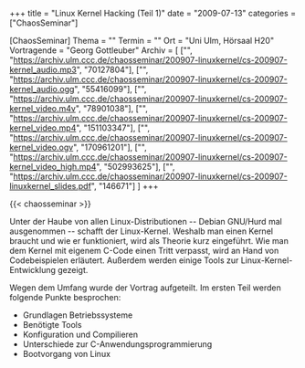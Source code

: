 +++
title = "Linux Kernel Hacking (Teil 1)"
date = "2009-07-13"
categories = ["ChaosSeminar"]

[ChaosSeminar]
Thema = ""
Termin = ""
Ort = "Uni Ulm, Hörsaal H20"
Vortragende = "Georg Gottleuber"
Archiv = [
	["", "https://archiv.ulm.ccc.de/chaosseminar/200907-linuxkernel/cs-200907-kernel_audio.mp3", "70127804"],
	["", "https://archiv.ulm.ccc.de/chaosseminar/200907-linuxkernel/cs-200907-kernel_audio.ogg", "55416099"],
	["", "https://archiv.ulm.ccc.de/chaosseminar/200907-linuxkernel/cs-200907-kernel_video.m4v", "78901038"],
	["", "https://archiv.ulm.ccc.de/chaosseminar/200907-linuxkernel/cs-200907-kernel_video.mp4", "151103347"],
	["", "https://archiv.ulm.ccc.de/chaosseminar/200907-linuxkernel/cs-200907-kernel_video.ogv", "170961201"],
	["", "https://archiv.ulm.ccc.de/chaosseminar/200907-linuxkernel/cs-200907-kernel_video_high.mp4", "502993625"],
	["", "https://archiv.ulm.ccc.de/chaosseminar/200907-linuxkernel/cs-200907-linuxkernel_slides.pdf", "146671"]
	]
+++

{{< chaosseminar >}}

Unter der Haube von allen Linux-Distributionen -- Debian GNU/Hurd mal ausgenommen -- schafft der Linux-Kernel. Weshalb man einen Kernel braucht und wie er funktioniert, wird als Theorie kurz eingeführt. Wie man dem Kernel mit eigenem C-Code einen Tritt verpasst, wird an Hand von Codebeispielen erläutert. Außerdem werden einige Tools zur Linux-Kernel-Entwicklung gezeigt.

Wegen dem Umfang wurde der Vortrag aufgeteilt. Im ersten Teil werden folgende Punkte besprochen:

- Grundlagen Betriebssysteme
- Benötigte Tools
- Konfiguration und Compilieren
- Unterschiede zur C-Anwendungsprogrammierung
- Bootvorgang von Linux
